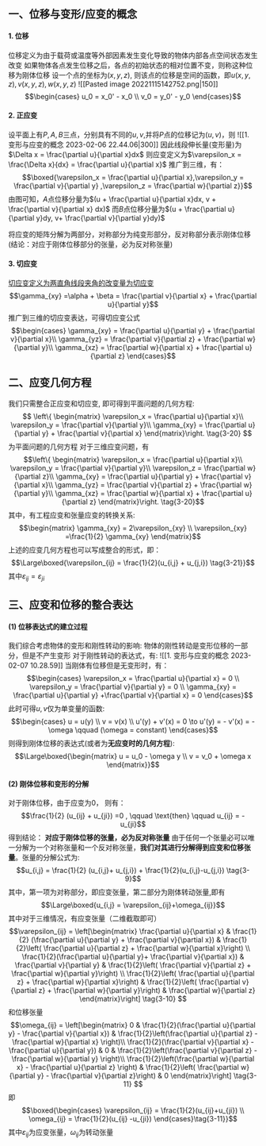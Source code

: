 ## 一、位移与变形/应变的概念
#### 1. 位移
位移定义为由于载荷或温度等外部因素发生变化导致的物体内部各点空间状态发生改变
如果物体各点发生位移之后，各点的初始状态的相对位置不变，则称这种位移为刚体位移
设一个点的坐标为$(x,y,z)$, 则该点的位移是空间的函数，即$u(x,y,z),v(x,y,z),w(x,y,z)$
![[Pasted image 20221115142752.png|150]]
$$\begin{cases} u_0 = x_0' - x_0 \\
 v_0 = y_0' - y_0
\end{cases}$$
#### 2. 正应变
设平面上有$P,A,B$三点，分别具有不同的$u,v$,并将$P$点的位移记为$(u,v)$，则
![[1. 变形与应变的概念 2023-02-06 22.44.06|300]]
因此线段伸长量(变形量)为$\Delta x = \frac{\partial u}{\partial x}dx$ 
则应变定义为$\varepsilon_x = \frac{\Delta x}{dx} = \frac{\partial u}{\partial x}$
推广到三维，有：
$$\boxed{\varepsilon_x = \frac{\partial u}{\partial x},\varepsilon_y = \frac{\partial v}{\partial y} ,\varepsilon_z = \frac{\partial w}{\partial z}}$$
由图可知，$A$点位移分量为$(u + \frac{\partial u}{\partial x}dx, v + \frac{\partial v}{\partial x} dx)$
而$B$点位移分量为$(u + \frac{\partial u}{\partial y}dy, v+ \frac{\partial v}{\partial y}dy)$


将应变的矩阵分解为两部分，对称部分为纯变形部分，反对称部分表示刚体位移 (结论：对应于刚体位移部分的张量，必为反对称张量)

#### 3. 切应变
<u>切应变定义为两直角线段夹角的改变量为切应变</u>
$$\gamma_{xy} =\alpha + \beta = \frac{\partial v}{\partial x} + \frac{\partial u}{\partial y}$$
推广到三维的切应变表达，可得切应变公式
$$\begin{cases}
\gamma_{xy} = \frac{\partial u}{\partial y} + \frac{\partial v}{\partial x}\\
\gamma_{yz} = \frac{\partial v}{\partial z} + \frac{\partial w}{\partial y}\\
\gamma_{xz} = \frac{\partial w}{\partial x} + \frac{\partial u}{\partial z}
\end{cases}$$

## 二、应变几何方程
我们只需整合正应变和切应变, 即可得到平面问题的几何方程: 
$$
\left\{ \begin{matrix} 
\varepsilon_x = \frac{\partial u}{\partial x}\\
\varepsilon_y = \frac{\partial v}{\partial y}\\
\gamma_{xy} = \frac{\partial u}{\partial y} + \frac{\partial v}{\partial x}
\end{matrix}\right. \tag{3-20}
$$
为平面问题的几何方程
对于三维应变问题，有
$$\left\{ \begin{matrix} 
\varepsilon_x = \frac{\partial u}{\partial x}\\
\varepsilon_y = \frac{\partial v}{\partial y}\\
\varepsilon_z = \frac{\partial w}{\partial z}\\
\gamma_{xy} = \frac{\partial u}{\partial y} + \frac{\partial v}{\partial x}\\
\gamma_{yz} = \frac{\partial v}{\partial z} + \frac{\partial w}{\partial y}\\
\gamma_{xz} = \frac{\partial w}{\partial x} + \frac{\partial u}{\partial z}
\end{matrix}\right. \tag{3-20}$$
其中，有工程应变和张量应变的转换关系: 
$$\begin{matrix} \gamma_{xy} = 2\varepsilon_{xy} \\
\varepsilon_{xy} =\frac{1}{2} \gamma_{xy}
\end{matrix}$$
上述的应变几何方程也可以写成整合的形式，即： 
$$\Large\boxed{\varepsilon_{ij} = \frac{1}{2}(u_{i,j} + u_{j,i}) \tag{3-21}}$$
其中$\varepsilon_{ij} = \varepsilon_{ji}$

## 三、应变和位移的整合表达
#### (1) 位移表达式的建立过程
我们综合考虑物体的变形和刚性转动的影响: 物体的刚性转动是变形位移的一部分，但是不产生变形
对于刚性转动的表达式，有: 
![[1. 变形与应变的概念 2023-02-07 10.28.59]]
当刚体有位移但是无变形时，有：
$$\begin{cases}
\varepsilon_x = \frac{\partial u}{\partial x} = 0 \\
\varepsilon_y = \frac{\partial v}{\partial y} =  0 \\
\gamma_{xy} = \frac{\partial u}{\partial y} +\frac{\partial v}{\partial x} = 0
\end{cases}$$
此时可得$u,v$仅为单变量的函数: 
$$\begin{cases}
u = u(y) \\
v = v(x) \\
u'(y) + v'(x) = 0 \to u'(y) = - v'(x) = -\omega \qquad (\omega = constant)
\end{cases}$$
则得到刚体位移的表达式(或者为**无应变时的几何方程**): 
$$\Large\boxed{\begin{matrix}
u = u_0 - \omega y \\
v = v_0 + \omega x
\end{matrix}}$$
#### (2) 刚体位移和变形的分解
对于刚体位移，由于应变为0， 则有： 
$$\frac{1}{2} (u_{ij} + u_{ji}) =0 , \qquad \text{then} \qquad u_{ij} = - u_{ji}$$
得到结论： **对应于刚体位移的张量，必为反对称张量**
由于任何一个张量必可以唯一分解为一个对称张量和一个反对称张量，**我们对其进行分解得到应变和位移张量**。张量的分解公式为: 
$$u_{i,j} = \frac{1}{2} (u_{i,j}+ u_{j,i}) + \frac{1}{2}(u_{i,j}-u_{j,i}) \tag{3-9}$$
其中，第一项为对称部分，即应变张量，第二部分为刚体转动张量,即有
$$\Large\boxed{u_{i,j} = \varepsilon_{ij}+\omega_{ij}}$$
其中对于三维情况，有应变张量（二维截取即可）
$$\varepsilon_{ij} = 
\left[\begin{matrix}
\frac{\partial u}{\partial x} &  \frac{1}{2} (\frac{\partial u}{\partial y} + \frac{\partial v}{\partial x}) & \frac{1}{2}\left( \frac{\partial u}{\partial z} + \frac{\partial w}{\partial x}\right) \\ 
\frac{1}{2}(\frac{\partial u}{\partial y}+ \frac{\partial v}{\partial x}) & \frac{\partial v}{\partial y} & \frac{1}{2}\left( \frac{\partial v}{\partial z} + \frac{\partial w}{\partial y}\right) \\
\frac{1}{2}\left( \frac{\partial u}{\partial z} + \frac{\partial w}{\partial x}\right) & \frac{1}{2}\left( \frac{\partial v}{\partial z} + \frac{\partial w}{\partial y}\right) & \frac{\partial w}{\partial z} \end{matrix}\right]  \tag{3-10}
$$
和位移张量
$$\omega_{ij} = \left[\begin{matrix}
0 & \frac{1}{2}(\frac{\partial u}{\partial y} - \frac{\partial v}{\partial x}) & \frac{1}{2}\left(\frac{\partial u}{\partial z} - \frac{\partial w}{\partial x} \right)\\
\frac{1}{2}(\frac{\partial v}{\partial x} -\frac{\partial u}{\partial y}) & 0 & \frac{1}{2}\left(\frac{\partial v}{\partial z} - \frac{\partial w}{\partial y} \right)\\
\frac{1}{2}\left(\frac{\partial w}{\partial x} - \frac{\partial u}{\partial z} \right) & \frac{1}{2}\left( \frac{\partial w}{\partial y} - \frac{\partial v}{\partial z}\right) & 0
\end{matrix}\right]  \tag{3-11}
$$
即
$$\boxed{\begin{cases}
\varepsilon_{ij} = \frac{1}{2}(u_{ij}+u_{ji}) \\
\omega_{ij} = \frac{1}{2}(u_{ij} -u_{ji})
\end{cases}\tag{3-11}}$$
其中$\varepsilon_{ij}$为应变张量，$\omega_{ij}$为转动张量


